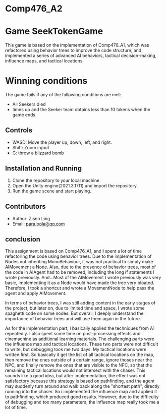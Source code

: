 # Comp476_A2
# Game SeekTokenGame

This game is based on the implementation of Comp476_A1, which was refactored using behavior trees to improve the code structure, and implemented a series of advanced AI behaviors, tactical decision-making, influence maps, and tactical locations.

# Winning conditions
The game fails if any of the following conditions are met:

- All Seekers died
- times up and the Seeker team obtains less than 10 tokens when the game ends.

## Controls
- WASD: Move the player up, down, left, and right.
- Shift: Zoom in/out
- G: throw a blizzard bomb

## Installation and Running
1. Clone the repository to your local machine.
2. Open the Unity engine(2021.3.17f1) and import the repository.
3. Run the game scene and start playing.

## Contributors
- Author: Zisen Ling
- Email: para.bola@qq.com

## conclusion
This assignment is based on Comp476_A1, and I spent a lot of time refactoring the code using behavior trees. Due to the implementation of Nodes not inheriting MonoBehaviour, it was not practical to simply make AIMovement a Node. Also, due to the presence of behavior trees, most of the code in AIAgent had to be removed, including the long if statements I wrote previously. And...Most of the AIMovement I wrote previously was very basic, implementing it as a Node would have made the tree very bloated. Therefore, I took a shortcut and wrote a MovementNode to help pass the agent and apply AIMovement.

In terms of behavior trees, I was still adding content in the early stages of the project, but later on, due to limited time and space, I wrote some spaghetti code on some nodes. But overall, I deeply understand the importance of behavior trees and will use them again in the future.

As for the implementation part, I basically applied the techniques from A1 repeatedly. I also spent some time on post-processing effects and cinemachine as additional learning materials. The challenging parts were the influence map and tactical locations. These two parts were not difficult to write, but debugging took me two days. My tactical locations were written first. So basically it get the list of all tactical locations on the map, then remove the ones outside of a certain range, ignore thoses near the NPC, and finally remove the ones that are visible to the NPC, so that the remaining tactical locations would not intersect with the chaser. This sounds like a good idea, but after implementation, the effect was not satisfactory because this strategy is based on pathfinding, and the agent may suddenly turn around and walk back along the "shortest path", directly running into the chaser. So i implemented the influence map and applied it to pathfinding, which produced good results. However, due to the difficulty of debugging and too many parameters, the influence map really took me a lot of time.
